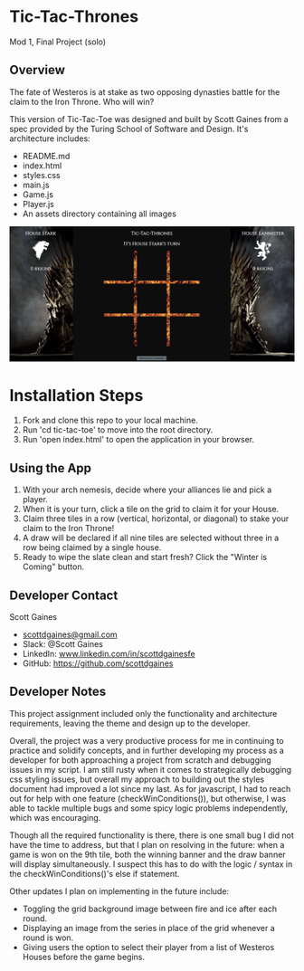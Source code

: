 # Tic-Tac-Thrones
Mod 1, Final Project (solo)

## Overview

The fate of Westeros is at stake as two opposing dynasties battle for the claim to the Iron Throne. Who will win?

This version of Tic-Tac-Toe was designed and built by Scott Gaines from a spec provided by the Turing School of Software and Design. It's architecture includes:
* README.md
* index.html
* styles.css
* main.js
* Game.js
* Player.js
* An assets directory containing all images

![Preview Image](assets/tic-tac-thrones-screenshot.png)

# Installation Steps

1. Fork and clone this repo to your local machine.
2. Run 'cd tic-tac-toe' to move into the root directory.
3. Run 'open index.html' to open the application in your browser.

## Using the App

1. With your arch nemesis, decide where your alliances lie and pick a player.
2. When it is your turn, click a tile on the grid to claim it for your House.
3. Claim three tiles in a row (vertical, horizontal, or diagonal) to stake your claim to the Iron Throne!
4. A draw will be declared if all nine tiles are selected without three in a row being claimed by a single house.
5. Ready to wipe the slate clean and start fresh? Click the "Winter is Coming" button.

## Developer Contact
Scott Gaines
+ scottdgaines@gmail.com
+ Slack: @Scott Gaines
+ LinkedIn: www.linkedin.com/in/scottdgainesfe
+ GitHub: https://github.com/scottdgaines

## Developer Notes

This project assignment included only the functionality and architecture requirements, leaving the theme and design up to the developer.

Overall, the project was a very productive process for me in continuing to practice and solidify concepts, and in further developing my process as a developer for both approaching a project from scratch and debugging issues in my script. I am still rusty when it comes to strategically debugging css styling issues, but overall my approach to building out the styles document had improved a lot since my last. As for javascript, I had to reach out for help with one feature (checkWinConditions()), but otherwise, I was able to tackle multiple bugs and some spicy logic problems independently, which was encouraging.

Though all the required functionality is there, there is one small bug I did not have the time to address, but that I plan on resolving in the future: when a game is won on the 9th tile, both the winning banner and the draw banner will display simultaneously. I suspect this has to do with the logic / syntax in the checkWinConditions()'s else if statement.

Other updates I plan on implementing in the future include:
  * Toggling the grid background image between fire and ice after each round.
  * Displaying an image from the series in place of the grid whenever a round is won.
  * Giving users the option to select their player from a list of Westeros Houses before the game begins.
